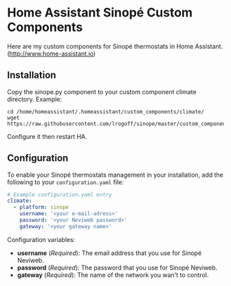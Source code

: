 # Home Assistant Sinopé Custom Components

Here are my custom components for Sinopé thermostats in Home Assistant. (http://www.home-assistant.io)

## Installation
Copy the sinope.py component to your custom component climate directory.
Example: 
```
cd /home/homeassistant/.homeassistant/custom_components/climate/
wget https://raw.githubusercontent.com/lrogoff/sinope/master/custom_components/climate/sinope.py
```

Configure it then restart HA.

## Configuration

To enable your Sinopé thermostats management in your installation, add the following to your `configuration.yaml` file:

```yaml
# Example configuration.yaml entry
climate:
  - platform: sinope
    username: '<your e-mail-adress>'
    password: '<your Neviweb password>'
    gateway: '<your gateway name>'
```

Configuration variables:

- **username** (*Required*): The email address that you use for Sinopé Neviweb.
- **password** (*Required*): The password that you use for Sinopé Neviweb.
- **gateway** (*Required*): The name of the network you wan't to control.
